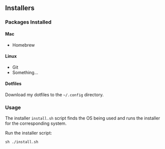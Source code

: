## Installers


### Packages Installed

#### Mac

- Homebrew

#### Linux

- Git
- Something...

#### Dotfiles

Download my dotfiles to the `~/.config` directory.


### Usage

The installer `install.sh` script finds the OS being used and runs the installer for the corresponding system.

Run the installer script:
```shell
sh ./install.sh
```
